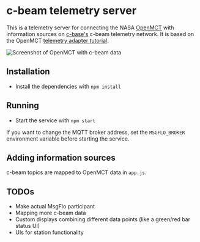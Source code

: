 c-beam telemetry server
=======================

This is a telemetry server for connecting the NASA [OpenMCT](https://nasa.github.io/openmct/) with information sources on [c-base's](https://c-base.org/) c-beam telemetry network. It is based on the OpenMCT [telemetry adapter tutorial](http://nasa.github.io/openmct/docs/tutorials/#telemetry-adapter).

![Screenshot of OpenMCT with c-beam data](https://pbs.twimg.com/media/CotctAfXYAAKCh0.jpg)

## Installation

* Install the dependencies with `npm install`

## Running

* Start the service with `npm start`

If you want to change the MQTT broker address, set the `MSGFLO_BROKER` environment variable before starting the service.

## Adding information sources

c-beam topics are mapped to OpenMCT data in `app.js`.

## TODOs

* Make actual MsgFlo participant
* Mapping more c-beam data
* Custom displays combining different data points (like a green/red bar status UI)
* UIs for station functionality
